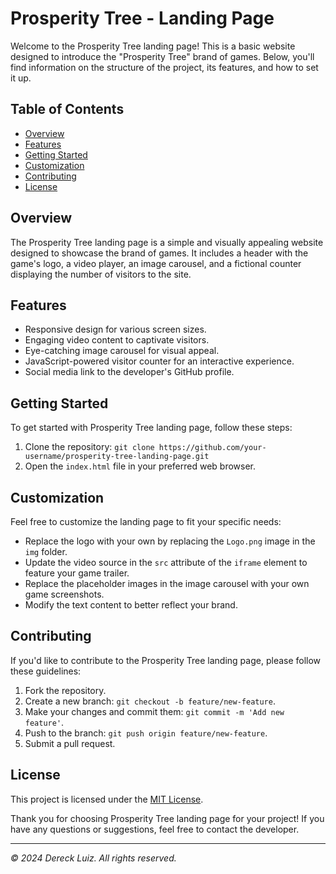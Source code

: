 # Prosperity Tree - Landing Page 

Welcome to the Prosperity Tree landing page! This is a basic website designed to introduce the "Prosperity Tree" brand of games. Below, you'll find information on the structure of the project, its features, and how to set it up.

## Table of Contents

- [Overview](#overview)
- [Features](#features)
- [Getting Started](#getting-started)
- [Customization](#customization)
- [Contributing](#contributing)
- [License](#license)

## Overview

The Prosperity Tree landing page is a simple and visually appealing website designed to showcase the brand of games. It includes a header with the game's logo, a video player, an image carousel, and a fictional counter displaying the number of visitors to the site.

## Features

- Responsive design for various screen sizes.
- Engaging video content to captivate visitors.
- Eye-catching image carousel for visual appeal.
- JavaScript-powered visitor counter for an interactive experience.
- Social media link to the developer's GitHub profile.

## Getting Started

To get started with Prosperity Tree landing page, follow these steps:

1. Clone the repository: `git clone https://github.com/your-username/prosperity-tree-landing-page.git`
2. Open the `index.html` file in your preferred web browser.

## Customization

Feel free to customize the landing page to fit your specific needs:

- Replace the logo with your own by replacing the `Logo.png` image in the `img` folder.
- Update the video source in the `src` attribute of the `iframe` element to feature your game trailer.
- Replace the placeholder images in the image carousel with your own game screenshots.
- Modify the text content to better reflect your brand.

## Contributing

If you'd like to contribute to the Prosperity Tree landing page, please follow these guidelines:

1. Fork the repository.
2. Create a new branch: `git checkout -b feature/new-feature`.
3. Make your changes and commit them: `git commit -m 'Add new feature'`.
4. Push to the branch: `git push origin feature/new-feature`.
5. Submit a pull request.

## License

This project is licensed under the [MIT License](LICENSE).

Thank you for choosing Prosperity Tree landing page for your project! If you have any questions or suggestions, feel free to contact the developer.

---

*© 2024 Dereck Luiz. All rights reserved.*
